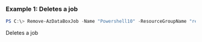 ### Example 1: Deletes a job 
```powershell
PS C:\> Remove-AzDataBoxJob -Name "Powershell10" -ResourceGroupName "resourceGroupName"
```

Deletes a job 


